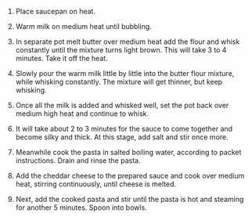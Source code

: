 1. Place saucepan on heat.

2. Warm milk on medium heat until bubbling.

3. In separate pot melt butter over medium heat add the flour and whisk constantly until the mixture turns light brown. This will take 3 to 4 minutes. Take it off the heat.

4. Slowly pour the warm milk little by little into the butter flour mixture, while whisking constantly. The mixture will get thinner, but keep whisking.

5. Once all the milk is added and whisked well, set the pot back over medium high heat and continue to whisk.

6. It will take about 2 to 3 minutes for the sauce to come together and become silky and thick. At this stage, add salt and stir once more.

7. Meanwhile cook the pasta in salted boiling water, according to packet instructions. Drain and rinse the pasta.

8. Add the cheddar cheese to the prepared sauce and cook over medium heat, stirring continuously, until cheese is melted.

9. Next, add the cooked pasta and stir until the pasta is hot and steaming for another 5 minutes. Spoon into bowls.

